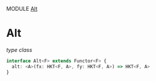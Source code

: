 MODULE [Alt](https://github.com/gcanti/fp-ts/blob/master/src/Alt.ts)

# Alt

_type class_

```ts
interface Alt<F> extends Functor<F> {
  alt: <A>(fx: HKT<F, A>, fy: HKT<F, A>) => HKT<F, A>
}
```
